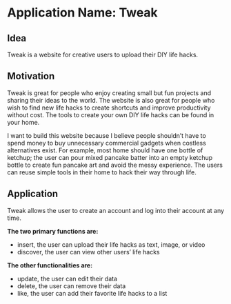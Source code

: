 # Application Name: Tweak

## Idea

Tweak is a website for creative users to upload their DIY life hacks.

## Motivation

Tweak is great for people who enjoy creating small but fun projects 
and sharing their ideas to the world. The website is also great for
people who wish to find new life hacks to create shortcuts and improve
productivity without cost. The tools to create your own DIY life hacks
can be found in your home.

I want to build this website because I believe people shouldn’t have to 
spend money to buy unnecessary commercial gadgets when costless alternatives 
exist. For example, most home should have one bottle of ketchup; the user
can pour mixed pancake batter into an empty ketchup bottle to create fun
pancake art and avoid the messy experience. The users can reuse simple tools 
in their home to hack their way through life.

## Application

Tweak allows the user to create an account and log into their account at any time.

**The two primary functions are:**
- insert, the user can upload their life hacks as text, image, or video
- discover, the user can view other users’ life hacks

**The other functionalities are:**
- update, the user can edit their data 
- delete, the user can remove their data
- like, the user can add their favorite life hacks to a list